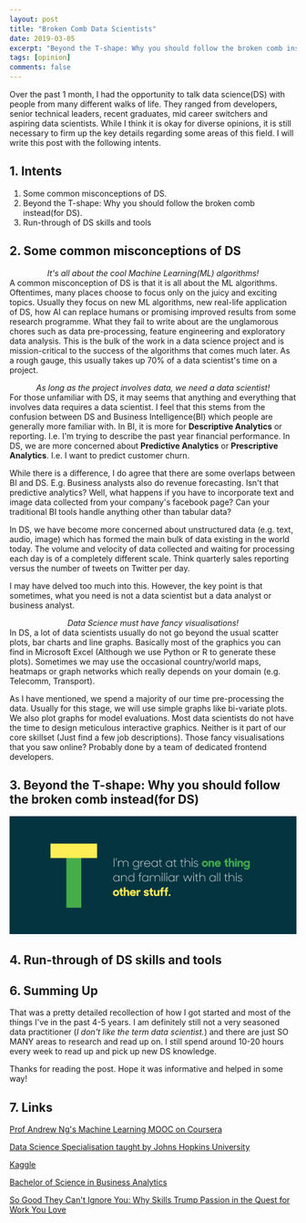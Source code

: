 ```yaml
---
layout: post
title: "Broken Comb Data Scientists"
date: 2019-03-05
excerpt: "Beyond the T-shape: Why you should follow the broken comb instead."
tags: [opinion]
comments: false
---
```


Over the past 1 month, I had the opportunity to talk data science(DS) with people from many different walks of life. They ranged from developers, senior technical leaders, recent graduates, mid career switchers and aspiring data scientists. While I think it is okay for diverse opinions, it is still necessary to firm up the key details regarding some areas of this field. I will write this post with the following intents.

## 1. Intents
1. Some common misconceptions of DS.
2. Beyond the T-shape: Why you should follow the broken comb instead(for DS).
3. Run-through of DS skills and tools

## 2. Some common misconceptions of DS

*<center>It's all about the cool Machine Learning(ML) algorithms!</center>*
A common misconception of DS is that it is all about the ML algorithms. Oftentimes, many places choose to focus only on the juicy and exciting topics. Usually they focus on new ML algorithms, new real-life application of DS, how AI can replace humans or promising improved results from some research programme. What they fail to write about are the unglamorous chores such as data pre-processing, feature engineering and exploratory data analysis. This is the bulk of the work in a data science project and is mission-critical to the success of the algorithms that comes much later. As a rough gauge, this usually takes up 70% of a data scientist's time on a project. 

*<center>As long as the project involves data, we need a data scientist!</center>*
For those unfamiliar with DS, it may seems that anything and everything that involves data requires a data scientist. I feel that this stems from the confusion between DS and Business Intelligence(BI) which people are generally more familiar with. In BI, it is more for **Descriptive Analytics** or reporting. I.e. I'm trying to describe the past year financial performance. In DS, we are more concerned about **Predictive Analytics** or **Prescriptive Analytics**. I.e. I want to predict customer churn. 

While there is a difference, I do agree that there are some overlaps between BI and DS. E.g. Business analysts also do revenue forecasting. Isn't that predictive analytics? Well, what happens if you have to  incorporate text and image data collected from your company's facebook page? Can your traditional BI tools handle anything other than tabular data? 

In DS, we have become more concerned about unstructured data (e.g. text, audio, image) which has formed the main bulk of data existing in the world today. The volume and velocity of data collected and waiting for processing each day is of a completely different scale. Think quarterly sales reporting versus the number of tweets on Twitter per day.

I may have delved too much into this. However, the key point is that sometimes, what you need is not a data scientist but a data analyst or business analyst.

*<center>Data Science must have fancy visualisations!</center>*
In DS, a lot of data scientists usually do not go beyond the usual scatter plots, bar charts and line graphs. Basically most of the graphics you can find in Microsoft Excel (Although we use Python or R to generate these plots). Sometimes we may use the occasional country/world maps, heatmaps or graph networks which really depends on your domain (e.g. Telecomm, Transport).

As I have mentioned, we spend a majority of our time pre-processing the data. Usually for this stage, we will use simple graphs like bi-variate plots. We also plot graphs for model evaluations. Most data scientists do not have the time to design meticulous interactive graphics. Neither is it part of our core skillset (Just find a few job descriptions). Those fancy visualisations that you saw online? Probably done by a team of dedicated frontend developers.

## 3. Beyond the T-shape: Why you should follow the broken comb instead(for DS)
<img src="assets/img/t_shape.png" alt="hi" class="inline"/>


## 4. Run-through of DS skills and tools



## 6. Summing Up

That was a pretty detailed recollection of how I got started and most of the things I've in the past 4-5 years. I am definitely still not a very seasoned data practitioner (*I don't like the term data scientist.*) and there are just SO MANY areas to research and read up on. I still spend around 10-20 hours every week to read up and pick up new DS knowledge. 

Thanks for reading the post. Hope it was informative and helped in some way! 

## 7. Links

<a href="https://www.coursera.org/learn/machine-learning">Prof Andrew Ng's Machine Learning MOOC on Coursera</a>

<a href="https://www.coursera.org/specializations/jhu-data-science">Data Science Specialisation taught by Johns Hopkins University</a>

<a href="https://www.kaggle.com/">Kaggle</a> 

<a href="https://www.comp.nus.edu.sg/programmes/ug/ba/curr/">Bachelor of Science in Business Analytics</a>

<a href="https://www.goodreads.com/book/show/13525945-so-good-they-can-t-ignore-you">So Good They Can't Ignore You: Why Skills Trump Passion in the Quest for Work You Love</a>